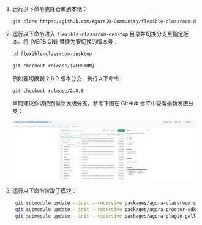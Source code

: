 <!-- f38d4cd0-3fce-11ed-8dae-bf25bf08a626 的具体内容如下 -->

1. 运行以下命令克隆仓库到本地：

    ```bash
    git clone https://github.com/AgoraIO-Community/flexible-classroom-desktop.git
    ```

2. 运行以下命令进入 `flexible-classroom-desktop` 目录并切换分支至指定版本。将 {VERSION} 替换为要切换的版本号：

    ```bash
    cd flexible-classroom-desktop
    ```

    ```bash
    git checkout release/{VERSION}
    ```

    例如要切换到 2.8.0 版本分支，执行以下命令：

    ```bash
    git checkout release/2.8.0
    ```

    声网建议你切换到最新发版分支。参考下图在 GitHub 仓库中查看最新发版分支：

    ![](flexible-classroom-desktop-screenshot.png)

3. 运行以下命令拉取子模块：

   ```bash
    git submodule update --init --recursive packages/agora-classroom-sdk
    git submodule update --init --recursive packages/agora-proctor-sdk
    git submodule update --init --recursive packages/agora-plugin-gallery
   ```
